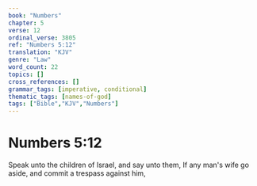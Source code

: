```yaml
---
book: "Numbers"
chapter: 5
verse: 12
ordinal_verse: 3805
ref: "Numbers 5:12"
translation: "KJV"
genre: "Law"
word_count: 22
topics: []
cross_references: []
grammar_tags: [imperative, conditional]
thematic_tags: [names-of-god]
tags: ["Bible","KJV","Numbers"]
---
```


# Numbers 5:12

Speak unto the children of Israel, and say unto them, If any man's wife go aside, and commit a trespass against him,
